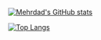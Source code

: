 [![Mehrdad's GitHub stats](https://github-readme-stats.vercel.app/api?username=mehrdadh&count_private=true&show_icons=true&theme=buefy)](https://github.com/mehrdadh/github-readme-stats)

[![Top Langs](https://github-readme-stats.vercel.app/api/top-langs/?username=mehrdadh&langs_count=8&layout=compact)](https://github.com/mehrdadh/github-readme-stats)

<!-- [![Readme Card](https://github-readme-stats.vercel.app/api/pin/?username=mehrdadh&repo=microtvm-device&show_owner=true)](https://github.com/mehrdadh/microtvm-device) -->

<!--
**mehrdadh/mehrdadh** is a ✨ _special_ ✨ repository because its `README.md` (this file) appears on your GitHub profile.

Here are some ideas to get you started:

- 🔭 I’m currently working on ...
- 🌱 I’m currently learning ...
- 👯 I’m looking to collaborate on ...
- 🤔 I’m looking for help with ...
- 💬 Ask me about ...
- 📫 How to reach me: ...
- 😄 Pronouns: ...
- ⚡ Fun fact: ...
-->
